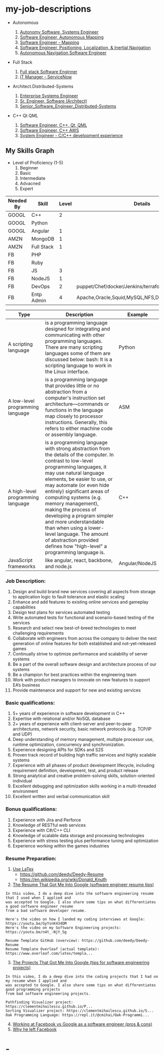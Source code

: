 # my-job-descriptions
- Autonomous
  1. [Autonomy Software, Systems Engineer](Autonomy_Software-Systems_Engineer.md)
  1. [Software Engineer, Autonomous Mapping](Software_Engineer-Autonomous_Mapping.md)
  1. [Software Engineer - Mapping ](Software_Engineer_Mapping.md)
  1. [Software Engineer, Positioning, Localization, & Inertial Navigation](Software_Engineer-Positioning-Localization-Inertial-Navigation.md)
  1. [Autonomous Navigation Software Engineer](Autonomous_Navigation_Software_Engineer.md)

- Full Stack
  1. [Full stack Software Enginner](Software_Engineer-Full_Stack.md)
  1. [IT Manager - ServiceNow](ITManager_ServiceNow.md)
 
- Architect.Distributed-Systems
  1. [Enterprise Systems Engineer](Enterprise_Systems_Engineer.md)
  1. [Sr. Engineer, Software (Architect)](Senior_Software_Engineer-Architect.md)
  1. [Senior_Software_Engineer_Distributed-Systems](Senior_Software_Engineer_Distributed-Systems.md)
  
- C++ Qt QML
  1. [Software Engineer, C++, Qt, QML](Software_Engineer_C++QtQML.md)
  1. [Software Engineer, C++ AWS](Software_Engineer_C++.md)
  1. [System Engineer - C/C++ development experience](System_Engineer.md)

## My Skills Graph
- Level of Proficiency (1-5) 
  1. Beginner
  2. Basic
  3. Intermediate
  4. Advacned
  5. Expert

|Needed By| Skill | Level | Details |TARGET |
| --- | --- | --- | --- | --- |
| GOOGL |C++ | 2 | |3 |
| GOOGL | Python | | |
| GOOGL | Angular | 1 | | 2 |
| AMZN | MongoDB | 1 | | 2 |
| AMZN | Full Stack | 1 | | 2 |
| FB | PHP | | |
| FB | Ruby | | |
| FB | JS | 3 | | 4 | 
| FB | NodeJS| 1 | | 2 |
| FB | DevOps| 2 |puppet/Chef/docker/Jenkins/terraform| 3 |
| FB | Entp Admin | 4 |Apache,Oracle,Squid,MySQL,NFS,DHCP,SSH,DNS,SNMP| 5 |

|  Type    |  Description | Example |
| --- | --- | --- |
| A scripting language | is a programming language designed for integrating and communicating with other programming languages. There are many scripting languages some of them are discussed below: bash: It is a scripting language to work in the Linux interface.| Python |
|A low-level programming language |is a programming language that provides little or no abstraction from a computer's instruction set architecture—commands or functions in the language map closely to processor instructions. Generally, this refers to either machine code or assembly language. | ASM |
| A high-level programming language | is a programming language with strong abstraction from the details of the computer. In contrast to low-level programming languages, it may use natural language elements, be easier to use, or may automate (or even hide entirely) significant areas of computing systems (e.g. memory management), making the process of developing a program simpler and more understandable than when using a lower-level language. The amount of abstraction provided defines how "high-level" a programming language is.| C++ |
|JavaScript frameworks |like angular, react, backbone, and node.js| Angular/NodeJS|



### Job Description:

 1. Design and build brand new services covering all aspects from storage to application logic to fault tolerance and elastic scaling
 1. Enhance and add features to existing online services and gameplay capabilities
 1. Design test plans for services automated testing
 1. Write automated tests for functional and scenario-based testing of the services
 1. Research and select new best-of-breed technologies to meet challenging requirements
 1. Collaborate with engineers from across the company to deliver the next generation of online features for both established and not-yet-released games
 1. Continually strive to optimize performance and scalability of server systems
 1. Be a part of the overall software design and architecture process of our systems
 1. Be a champion for best practices within the engineering team
 1. Work with product managers to innovate on new features to support EA’s business
 1. Provide maintenance and support for new and existing services
 
### Basic qualifications:

 1. 5+ years of experience in software development in C++
 1. Expertise with relational and/or NoSQL database
 1. 2+ years of experience with client-server and peer-to-peer architectures, network security, basic network protocols (e.g. TCP/IP and UDP)
 1. Deep understanding of memory management, multiple processor use, runtime optimization, concurrency and synchronization.
 1. Experience designing APIs for SDKs and S2S
 1. Proven track record of building high traffic services and highly scalable systems
 1. Experience with all phases of product development lifecycle, including requirement definition, development, test, and product release
 1. Strong analytical and creative problem-solving skills, solution-oriented individual
 1. Excellent debugging and optimization skills working in a multi-threaded environment
 1. Excellent written and verbal communication skill
 
### Bonus qualifications:

 1. Experience with Jira and Perforce
 1. Knowledge of RESTful web services
 1. Experience with C#/C++ CLI
 1. Knowledge of scalable data storage and processing technologies
 1. Experience with stress testing plus performance tuning and optimization
 1. Experience working within the games industries
 
 
### Resume Preparation: 
1. [Use LaTex](https://linuxconfig.org/how-to-install-latex-on-ubuntu-18-04-bionic-beaver-linux)
   - https://github.com/deedy/Deedy-Resume
   - https://en.wikipedia.org/wiki/Donald_Knuth
2. [The Resume That Got Me Into Google (software engineer resume tips)](https://www.youtube.com/watch?v=aKjsy-b00QM)
```
In this video, I do a deep dive into the software engineering resume that I used when I applied and 
was accepted to Google. I also share some tips on what differentiates a good software engineer resume
from a bad software developer resume.

Here's the video on how I landed my coding interviews at Google: https://youtu.be/GyYsnK434DM
Here's the video on my Software Engineering projects: https://youtu.be/n4t_-NjY_Sg

Resume Template GitHub (overview): https://github.com/deedy/Deedy-Resume
Resume Template Overleaf (actual template): https://www.overleaf.com/latex/templa...
```
3. [The Projects That Got Me Into Google (tips for software engineering projects)](https://www.youtube.com/watch?v=n4t_-NjY_Sg)
```
In this video, I do a deep dive into the coding projects that I had on my resume when I applied and
was accepted to Google. I also share some tips on what differentiates good programming projects 
from bad software engineering projects.

Pathfinding Visualizer project: https://clementmihailescu.github.io/P...
Sorting Visualizer project: https://clementmihailescu.github.io/S...
Oak Programming Language: https://repl.it/@cmihai/Oak-Programmi...
```
4. [Working at Facebook vs Google as a software engineer (pros & cons)](https://www.youtube.com/watch?v=_aXbD6ysQG0)
5. [Why he left Facebook](https://www.youtube.com/watch?v=I_CyYZ__nPI)

 # -

